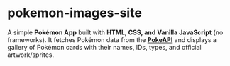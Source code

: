 # pokemon-images-site
A simple **Pokémon App** built with **HTML, CSS, and Vanilla JavaScript** (no frameworks).   It fetches Pokémon data from the **[PokeAPI](https://pokeapi.co/)** and displays a gallery of Pokémon cards with their names, IDs, types, and official artwork/sprites.
